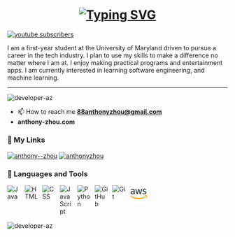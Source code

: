 <h1 align="center"><a href="https://git.io/typing-svg"><img src="https://readme-typing-svg.demolab.com?font=Fira+Code&weight=600&size=32&duration=2500&pause=6500&color=008080&random=false&width=450&lines=Hi!%F0%9F%91%8B%2C+I'm+Anthony+Zhou" alt="Typing SVG" /></a></h1>
 <p align="left">
      <a href="https://www.youtube.com/@anthonyzhou">
         <img alt="youtube subscribers" title="Subscribe to my YouTube channel" src="https://custom-icon-badges.demolab.com/youtube/channel/subscribers/UC3zbM3IPQw3r8KUvK2oYbAQ?color=%23E05D44&label=Subscribers:&logo=video&logoColor=white&style=for-the-badge&labelColor=CE4630"/></a> 
 </p>
I am a first-year student at the University of Maryland driven to pursue a career in the tech industry. I plan to use my skills to make a difference no matter where I am at. I enjoy making practical programs and entertainment apps. I am currently interested in learning software engineering, and machine learning.
<hr>
<p align="left"> <img src="https://komarev.com/ghpvc/?username=developer-az&label=Profile%20views&color=0e75b6&style=flat" alt="developer-az" /> </p>


- 📫 How to reach me **88anthonyzhou@gmail.com**
- **anthony-zhou.com**

### 🎱 My Links
<p align="left">
<a href="https://linkedin.com/in/anthony--zhou" target="blank"><img align="center" src="https://raw.githubusercontent.com/rahuldkjain/github-profile-readme-generator/master/src/images/icons/Social/linked-in-alt.svg" alt="anthony--zhou" height="30" width="40" /></a>   
<a href="http://www.youtube.com/@anthonyzhou" target="blank"><img align="center" src="https://raw.githubusercontent.com/rahuldkjain/github-profile-readme-generator/master/src/images/icons/Social/youtube.svg" alt="anthonyzhou" height="30" width="40" /></a>
</p>

### 🧰 Languages and Tools
<p align="left"> <a href="https://aws.amazon.com" target="_blank" rel="noreferrer"> <img src="https://raw.githubusercontent.com/devicons/devicon/master/icons/amazonwebservices/amazonwebservices-original-wordmark.svg" alt="aws" width="40" height="40"/> </a> 
<img align="left" alt="Java" width="30px" style="padding-right:10px;" src="https://cdn.jsdelivr.net/gh/devicons/devicon/icons/java/java-original.svg"/>
<img align="left" alt="HTML" width="30px" style="padding-right:10px;" src="https://cdn.jsdelivr.net/gh/devicons/devicon/icons/html5/html5-plain.svg" />
<img align="left" alt="CSS" width="30px" style="padding-right:10px;" src="https://cdn.jsdelivr.net/gh/devicons/devicon/icons/css3/css3-plain.svg" />
<img align="left" alt="JavaScript" width="30px" style="padding-right:10px;" src="https://cdn.jsdelivr.net/gh/devicons/devicon/icons/javascript/javascript-plain.svg" />
<img align="left" alt="Python" width="30px" style="padding-right:10px;" src="https://cdn.jsdelivr.net/gh/devicons/devicon/icons/python/python-plain.svg" />
<img align="left" alt="GitHub" width="30px" style="padding-right:10px;" src="https://cdn.jsdelivr.net/gh/devicons/devicon/icons/github/github-original.svg" />
  <img align="left" alt="Git" width="30px" style="padding-right:10px;" src="https://cdn.jsdelivr.net/gh/devicons/devicon/icons/git/git-original.svg" />
<br />

#



<p><img align="center" src="https://github-readme-streak-stats.herokuapp.com/?user=developer-az&" alt="developer-az" /></p>
